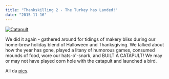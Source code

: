 ```yaml
---
title: "Thankskilling 2 - The Turkey has Landed!"
date: "2015-11-16"
---
```


[![Catapult](images/Catapult.jpg)](http://www.hackrva.org/blog/wp-content/uploads/2015/12/Catapult.jpg)

We did it again - gathered around for tidings of makery bliss during our home-brew holiday blend of Halloween and Thanksgiving. We talked about how the year has gone, played a litany of humorous games, consumed mounds of food, wore our hats-o'-snark, and BUILT A CATAPULT! We may or may not have played corn hole with the catapult and launched a bird.

All da [pics](https://www.flickr.com/photos/hackrva/albums/72157662743458075).
